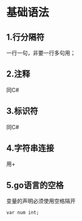 # 基础语法

## 1.行分隔符

一行一句，非要一行多句用；

## 2.注释

同C#

## 3.标识符

同C#

## 4.字符串连接

用+

## 5.go语言的空格

变量的声明必须使用空格隔开

`var num int;`